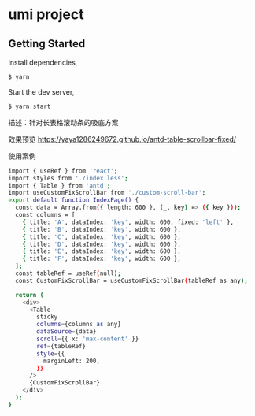 # umi project

## Getting Started

Install dependencies,

```bash
$ yarn
```

Start the dev server,

```bash
$ yarn start
```

描述：针对长表格滚动条的吸底方案


效果预览
<https://yaya1286249672.github.io/antd-table-scrollbar-fixed/>

使用案例

```bash
import { useRef } from 'react';
import styles from './index.less';
import { Table } from 'antd';
import useCustomFixScrollBar from './custom-scroll-bar';
export default function IndexPage() {
  const data = Array.from({ length: 600 }, (_, key) => ({ key }));
  const columns = [
    { title: 'A', dataIndex: 'key', width: 600, fixed: 'left' },
    { title: 'B', dataIndex: 'key', width: 600 },
    { title: 'C', dataIndex: 'key', width: 600 },
    { title: 'D', dataIndex: 'key', width: 600 },
    { title: 'E', dataIndex: 'key', width: 600 },
    { title: 'F', dataIndex: 'key', width: 600 },
  ];
  const tableRef = useRef(null);
  const CustomFixScrollBar = useCustomFixScrollBar(tableRef as any);

  return (
    <div>
      <Table
        sticky
        columns={columns as any}
        dataSource={data}
        scroll={{ x: 'max-content' }}
        ref={tableRef}
        style={{
          marginLeft: 200,
        }}
      />
      {CustomFixScrollBar}
    </div>
  );
}
```
